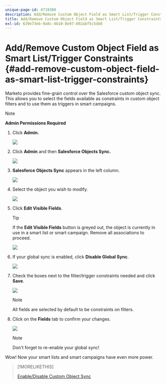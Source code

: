 ```yaml
---
unique-page-id: 4719300
description: Add/Remove Custom Object Field as Smart List/Trigger Constraints - Marketo Docs - Product Documentation
title: Add/Remove Custom Object Field as Smart List/Trigger Constraints
exl-id: 639e73eb-9a8c-4b10-8e97-892abf5c5db0
---
```

# Add/Remove Custom Object Field as Smart List/Trigger Constraints {#add-remove-custom-object-field-as-smart-list-trigger-constraints}

Marketo provides fine-grain control over the Salesforce custom object sync. This allows you to select the fields available as constraints in custom object filters and to use them as triggers in smart campaigns.

>[!NOTE]
>
>**Admin Permissions Required**

1. Click **Admin.**

   ![](assets/image2014-12-10-13-3a9-3a47.png)

1. Click **Admin** and then **Salesforce Objects Sync.**

   ![](assets/image2015-12-11-15-3a11-3a41.png)

1. **Salesforce Objects Sync** appears in the left column.

   ![](assets/image2015-12-11-15-3a15-3a15.png)

1. Select the object you wish to modify.

   ![](assets/image2014-12-10-13-3a10-3a11.png)

1. Click **Edit Visible Fields**.

   >[!TIP]
   >
   >If the **Edit Visible Fields** button is greyed out, the object is currently in use in a smart list or smart campaign. Remove all associations to proceed.

   ![](assets/image2014-12-10-13-3a10-3a25.png)

1. If your global sync is enabled, click **Disable Global Sync**.

   ![](assets/image2014-12-10-13-3a10-3a36.png)

1. Check the boxes next to the filter/trigger constraints needed and click **Save**.

   ![](assets/image2014-12-10-13-3a10-3a47.png)

   >[!NOTE]
   >
   >All fields are selected by default to be constraints on filters.

1. Click on the **Fields** tab to confirm your changes.

   ![](assets/image2014-12-10-13-3a10-3a56.png)

   >[!NOTE]
   >
   >Don't forget to re-enable your global sync!

Wow! Now your smart lists and smart campaigns have even more power.

>[!MORELIKETHIS]
>
>[Enable/Disable Custom Object Sync](/help/marketo/product-docs/crm-sync/salesforce-sync/setup/optional-steps/enable-disable-custom-object-sync.md)
